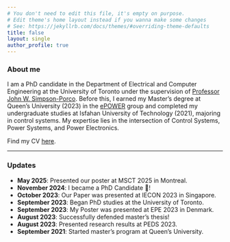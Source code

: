 ```yaml
---
# You don't need to edit this file, it's empty on purpose.
# Edit theme's home layout instead if you wanna make some changes
# See: https://jekyllrb.com/docs/themes/#overriding-theme-defaults
title: false   
layout: single
author_profile: true
---
```

### About me
I am a PhD candidate in the Department of Electrical and Computer Engineering at the University of Toronto under the supervision of [Professor John W. Simpson-Porco](https://www.control.utoronto.ca/~jwsimpson/). Before this, I earned my Master’s degree at Queen’s University (2023) in the [ePOWER](https://www.queensu.ca/epower/) group and completed my undergraduate studies at Isfahan University of Technology (2021), majoring in control systems. My expertise lies in the intersection of Control Systems, Power Systems, and Power Electronics.

Find my CV <a href="assets/CV-2025 Github.pdf" target="_blank">here</a>.

---

### Updates

- **May 2025**: Presented our poster at MSCT 2025 in Montreal.
- **November 2024**: I became a PhD Candidate :partying_face:! 
- **October 2023**: Our Paper was presented at IECON 2023 in Singapore. 
- **September 2023**: Began PhD studies at the University of Toronto.  
- **September 2023**: My Poster was presented at EPE 2023  in Denmark.
- **August 2023**: Successfully defended master’s thesis!  
- **August 2023**: Presented research results at PEDS 2023.  
- **September 2021**: Started master’s program at Queen’s University.  




